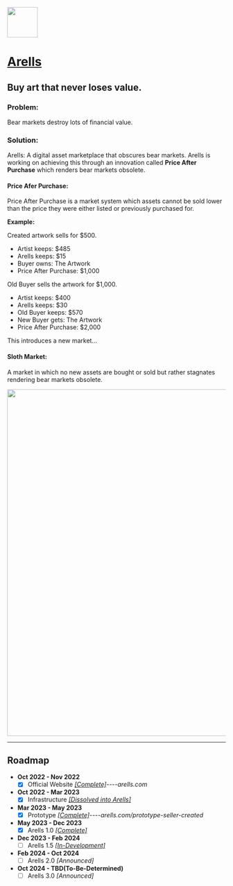 <img src="https://github.com/Ecare-Exchange/Arells/blob/main/Art/General/Arells-Icon-Ebony.png" width="70px"> 

# [Arells](https://arells.com)
## Buy art that never loses value.

### Problem:
Bear markets destroy lots of financial value.

### Solution:
Arells: A digital asset marketplace that obscures bear markets. Arells is working on achieving this through an innovation called **Price After Purchase** which renders bear markets obsolete.

#### Price Afer Purchase:
Price After Purchase is a market system which assets cannot be sold lower than the price they were either listed or previously purchased for.

**Example:**

Created artwork sells for $500.
- Artist keeps: $485
- Arells keeps: $15
- Buyer owns: The Artwork
- Price After Purchase: $1,000

Old Buyer sells the artwork for $1,000.
- Artist keeps: $400
- Arells keeps: $30
- Old Buyer keeps: $570
- New Buyer gets: The Artwork
- Price After Purchase: $2,000

This introduces a new market…

#### Sloth Market:

A market in which no new assets are bought or sold but rather stagnates rendering bear markets obsolete.

<img src="https://github.com/Art-Sells/Arells/assets/51394348/49591992-3d46-4200-80c6-b0656d741c1c" width="800px"> 

_______________________________________________________________________

## Roadmap

- **Oct 2022 - Nov 2022**
  - [X] Official Website *[[Complete]](https://arells.com)*----*arells.com* 

- **Oct 2022 - Mar 2023**
   - [X] Infrastructure *[[Dissolved into Arells]](https://github.com/Ecare-Exchange/infrastructure)*

- **Mar 2023 - May 2023**
  - [X] Prototype *[[Complete]](https://arells.com/prototype-seller-created)*----*arells.com/prototype-seller-created*
 
- **May 2023 - Dec 2023**
  - [X] Arells 1.0 *[[Complete]](https://arells.com)*
 
- **Dec 2023 - Feb 2024**
  - [ ] Arells 1.5 *[[In-Development]](https://github.com/Art-Sells/Arells/blob/test/Build-Notes.md)*
 
- **Feb 2024 - Oct 2024**
  - [ ] Arells 2.0 *[Announced]*
 
- **Oct 2024 - TBD(To-Be-Determined)**
  - [ ] Arells 3.0 *[Announced]*
